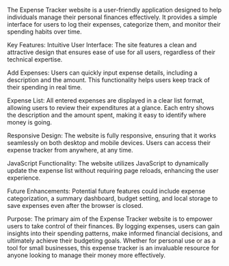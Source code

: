 The Expense Tracker website is a user-friendly application designed to help individuals manage their personal finances effectively. It provides a simple interface for users to log 
their expenses, categorize them, and monitor their spending habits over time.

Key Features:
Intuitive User Interface: The site features a clean and attractive design that ensures ease of use for all users, regardless of their technical expertise.

Add Expenses: Users can quickly input expense details, including a description and the amount. This functionality helps users keep track of their spending in real time.

Expense List: All entered expenses are displayed in a clear list format, allowing users to review their expenditures at a glance. Each entry shows the description and the amount spent, making
it easy to identify where money is going.

Responsive Design: The website is fully responsive, ensuring that it works seamlessly on both desktop and mobile devices. Users can access their expense tracker from anywhere, at any time.

JavaScript Functionality: The website utilizes JavaScript to dynamically update the expense list without requiring page reloads, enhancing the user experience.

Future Enhancements: Potential future features could include expense categorization, a summary dashboard, budget setting, and local storage to save expenses even after the browser is closed.

Purpose:
The primary aim of the Expense Tracker website is to empower users to take control of their finances. By logging expenses, users can gain insights into their spending patterns,
make informed financial decisions, and ultimately achieve their budgeting goals. Whether for personal use or as a tool for small businesses, this expense tracker is an invaluable resource for
anyone looking to manage their money more effectively.



